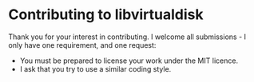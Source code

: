 # Contributing to libvirtualdisk

Thank you for your interest in contributing. I welcome all submissions - I only
have one requirement, and one request:

* You must be prepared to license your work under the MIT licence.
* I ask that you try to use a similar coding style.
